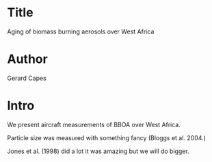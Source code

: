 # Title
Aging of biomass burning aerosols over West Africa

# Author
Gerard Capes

# Intro
We present aircraft measurements of BBOA over West Africa.

Particle size was measured with something fancy (Bloggs et al. 2004.)

Jones et al. (1998) did a lot it was amazing but we will do bigger.
